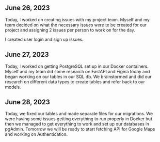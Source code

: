 ## June 26, 2023

Today, I worked on creating issues with my project team. Myself and my team decided on what the necessary issues were to be created for our project and assigning 2 issues per person to work on for the day.

I created user login and sign up issues.

## June 27, 2023

Today, I worked on getting PostgreSQL set up in our Docker containers. Myself and my team did some research on FastAPI and Figma today and began working on our tables in our SQL db. We brainstormed and did our research on different data types to create tables and refer back to our models.

## June 28, 2023

Today, we fixed our tables and made separate files for our migrations. We were having some issues getting everything to run properly in Docker but then we managed to get everything to work and set up our databases in pgAdmin. Tomorrow we will be ready to start fetching API for Google Maps and working on Authentication.
